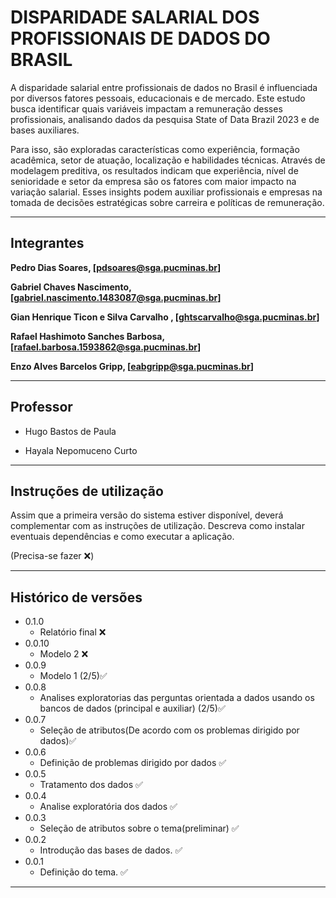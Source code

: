 # DISPARIDADE SALARIAL DOS PROFISSIONAIS DE DADOS DO BRASIL

A disparidade salarial entre profissionais de dados no Brasil é influenciada por diversos fatores pessoais, educacionais e de mercado. Este estudo busca identificar quais variáveis impactam a remuneração desses profissionais, analisando dados da pesquisa State of Data Brazil 2023 e de bases auxiliares. 

Para isso, são exploradas características como experiência, formação acadêmica, setor de atuação, localização e habilidades técnicas. Através de modelagem preditiva, os resultados indicam que experiência, nível de senioridade e setor da empresa são os fatores com maior impacto na variação salarial. Esses insights podem auxiliar profissionais e empresas na tomada de decisões estratégicas sobre carreira e políticas de remuneração.

---

## Integrantes

**Pedro Dias Soares, [pdsoares@sga.pucminas.br]**

**Gabriel Chaves Nascimento, [gabriel.nascimento.1483087@sga.pucminas.br]**

**Gian Henrique Ticon e Silva Carvalho , [ghtscarvalho@sga.pucminas.br]**

**Rafael Hashimoto Sanches Barbosa, [rafael.barbosa.1593862@sga.pucminas.br]**

**Enzo Alves Barcelos Gripp, [eabgripp@sga.pucminas.br]**


---

## Professor

* Hugo Bastos de Paula

* Hayala Nepomuceno Curto

---

## Instruções de utilização


Assim que a primeira versão do sistema estiver disponível, deverá complementar com as instruções de utilização. Descreva como instalar eventuais dependências e como executar a aplicação.

(Precisa-se fazer ❌)

---

## Histórico de versões

* 0.1.0
    * Relatório final ❌
* 0.0.10
    * Modelo 2 ❌
* 0.0.9
    * Modelo 1 (2/5)✅
* 0.0.8
    * Analises exploratorias das perguntas orientada a dados usando os bancos de dados (principal e auxiliar) (2/5)✅
* 0.0.7
    * Seleção de atributos(De acordo com os problemas dirigido por dados)✅
* 0.0.6
    * Definição de problemas dirigido por dados ✅
* 0.0.5
    * Tratamento dos dados ✅
* 0.0.4
    * Analise exploratória dos dados ✅
* 0.0.3
    * Seleção de atributos sobre o tema(preliminar) ✅
* 0.0.2
    * Introdução das bases de dados. ✅
* 0.0.1
    * Definição do tema. ✅
    
---
